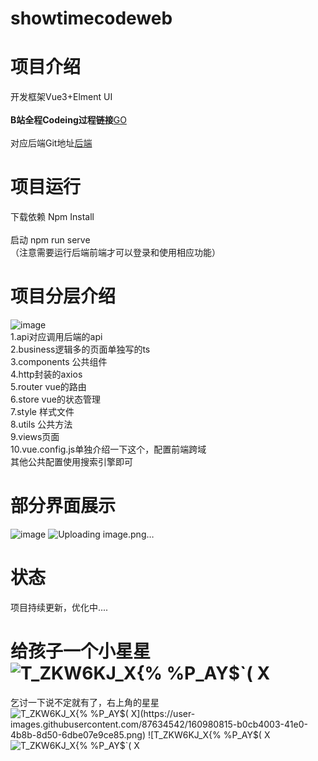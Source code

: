 # showtimecodeweb
# 项目介绍
开发框架Vue3+Elment UI <br/>
<br/>
<b>B站全程Codeing过程链接</b><a href="https://www.bilibili.com/video/BV1ib4y1e7Yd?spm_id_from=333.999.0.0">GO </a> <br/>
<br/>
对应后端Git地址<a href="https://github.com/FuGuangzhi1/ShowTimeCodeCSharpWebapi">后端</a> <br/>

# 项目运行
下载依赖 Npm Install<br/>
<br/>
启动  npm run serve<br/>
（注意需要运行后端前端才可以登录和使用相应功能）<br/>
# 项目分层介绍
![image](https://user-images.githubusercontent.com/87634542/160980090-54701581-9aa1-40b8-ad3f-36af7bbf5404.png) <br/>
1.api对应调用后端的api <br/>
2.business逻辑多的页面单独写的ts <br/>
3.components 公共组件 <br/>
4.http封装的axios <br/>
5.router vue的路由 <br/>
6.store vue的状态管理 <br/>
7.style 样式文件 <br/>
8.utils 公共方法 <br/>
9.views页面 <br/>
10.vue.config.js单独介绍一下这个，配置前端跨域 <br/>
其他公共配置使用搜索引擎即可
# 部分界面展示
![image](https://user-images.githubusercontent.com/87634542/162579874-fc20c70f-8c29-4eb9-9927-7997d8ae3a85.png)
![Uploading image.png…]()
# 状态
项目持续更新，优化中....
# 给孩子一个小星星![T_ZKW6KJ_X{% %P_AY$`( X](https://user-images.githubusercontent.com/87634542/160980828-5dd6691b-db15-4152-9916-8acd2c4cf324.png)

乞讨一下说不定就有了，右上角的星星![T_ZKW6KJ_X{% %P_AY$`( X](https://user-images.githubusercontent.com/87634542/160980815-b0cb4003-41e0-4b8b-8d50-6dbe07e9ce85.png)
![T_ZKW6KJ_X{% %P_AY$`( X](https://user-images.githubusercontent.com/87634542/160980816-8e0042f5-3115-463c-8580-c4a22a1df18f.png)
![T_ZKW6KJ_X{% %P_AY$`( X](https://user-images.githubusercontent.com/87634542/160980817-a17fd390-e031-4dff-a907-26b5634545ed.png)
